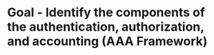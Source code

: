 # Goal - Identify the components of the authentication, authorization, and accounting (AAA Framework)